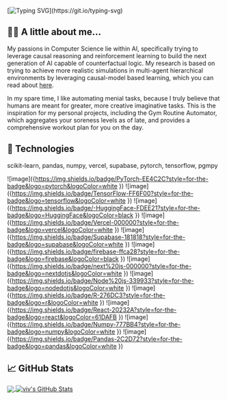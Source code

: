 [![Typing SVG](https://readme-typing-svg.demolab.com?font=Fira+Code&weight=100&size=30&duration=3000&pause=300&color=18FF00&width=435&lines=Hey!+My+name+is+viv.+;Nice+to+meet+you!)](https://git.io/typing-svg)

## :walking_man: A little about me...

My passions in Computer Science lie within AI, specifically trying to leverage causal reasoning and reinforcement learning to build the next generation of AI capable of counterfactual logic. My research is based on trying to achieve more realistic simulations in multi-agent hierarchical environments by leveraging causal-model based learning, which you can read about [here](https://newsroom.lmu.edu/community/seaver-summer-research-vivek-dhingra-25/).

In my spare time, I like automating menial tasks, because I truly believe that humans are meant for greater, more creative imaginative tasks. This is the inspiration for my personal projects, including the Gym Routine Automator, which aggregates your soreness levels as of late, and provides a comprehensive workout plan for you on the day.

## :dvd: Technologies

scikit-learn, pandas, numpy, vercel, supabase, pytorch, tensorflow, pgmpy

![image]({https://img.shields.io/badge/PyTorch-EE4C2C?style=for-the-badge&logo=pytorch&logoColor=white
})
![image]({https://img.shields.io/badge/TensorFlow-FF6F00?style=for-the-badge&logo=tensorflow&logoColor=white
})
![image]({https://img.shields.io/badge/-HuggingFace-FDEE21?style=for-the-badge&logo=HuggingFace&logoColor=black
})
![image]({https://img.shields.io/badge/Vercel-000000?style=for-the-badge&logo=vercel&logoColor=white
})
![image]({https://img.shields.io/badge/Supabase-181818?style=for-the-badge&logo=supabase&logoColor=white
})
![image]({https://img.shields.io/badge/firebase-ffca28?style=for-the-badge&logo=firebase&logoColor=black
})
![image]({https://img.shields.io/badge/next%20js-000000?style=for-the-badge&logo=nextdotjs&logoColor=white
})
![image]({https://img.shields.io/badge/Node%20js-339933?style=for-the-badge&logo=nodedotjs&logoColor=white
})
![image]({https://img.shields.io/badge/R-276DC3?style=for-the-badge&logo=r&logoColor=white
})
![image]({https://img.shields.io/badge/React-20232A?style=for-the-badge&logo=react&logoColor=61DAFB
})
![image]({https://img.shields.io/badge/Numpy-777BB4?style=for-the-badge&logo=numpy&logoColor=white
})
![image]({https://img.shields.io/badge/Pandas-2C2D72?style=for-the-badge&logo=pandas&logoColor=white
})



## &#x1f4c8; GitHub Stats

<a href="https://github.com/Relectrik">
  <img align="center" src="https://github-readme-stats-tau-red-95.vercel.app/api/top-langs/?username=Relectrik&hide=css,html&title_color=ffffff&text_color=c9cacc&icon_color=2bbc8a&bg_color=1d1f21&langs_count=3&size_weight=0.8&count_weight=0.2" />
</a>
<a href="https://github.com/Relectrik">
  <img align="center" src="https://github-readme-stats-tau-red-95.vercel.app/api?username=Relectrik&show_icons=true&line_height=27&count_private=true&title_color=ffffff&text_color=c9cacc&icon_color=2bbc8a&bg_color=1d1f21&custom_title=viv's%20GitHub%20Stats" alt="viv's GitHub Stats" />
</a>
